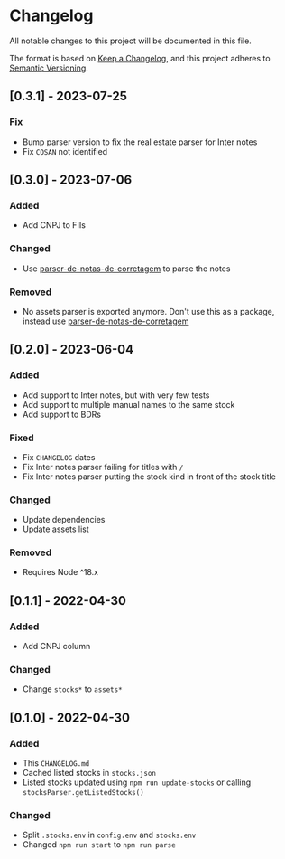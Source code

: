 # Changelog
All notable changes to this project will be documented in this file.

The format is based on [Keep a Changelog](https://keepachangelog.com/en/1.0.0/),
and this project adheres to [Semantic Versioning](https://semver.org/spec/v2.0.0.html).

## [0.3.1] - 2023-07-25
### Fix
- Bump parser version to fix the real estate parser for Inter notes
- Fix `COSAN` not identified

## [0.3.0] - 2023-07-06
### Added
- Add CNPJ to FIIs

### Changed
- Use [parser-de-notas-de-corretagem](https://www.npmjs.com/package/parser-de-notas-de-corretagem) to parse the notes

### Removed
- No assets parser is exported anymore. Don't use this as a package, instead use [parser-de-notas-de-corretagem](https://www.npmjs.com/package/parser-de-notas-de-corretagem)

## [0.2.0] - 2023-06-04
### Added
- Add support to Inter notes, but with very few tests
- Add support to multiple manual names to the same stock
- Add support to BDRs

### Fixed
- Fix `CHANGELOG` dates
- Fix Inter notes parser failing for titles with `/`
- Fix Inter notes parser putting the stock kind in front of the stock title

### Changed
- Update dependencies
- Update assets list

### Removed
- Requires Node ^18.x

## [0.1.1] - 2022-04-30
### Added
- Add CNPJ column

### Changed
- Change `stocks*` to `assets*`

## [0.1.0] - 2022-04-30
### Added
- This `CHANGELOG.md`
- Cached listed stocks in `stocks.json`
- Listed stocks updated using `npm run update-stocks` or calling `stocksParser.getListedStocks()`

### Changed
- Split `.stocks.env` in `config.env` and `stocks.env`
- Changed `npm run start` to `npm run parse`
